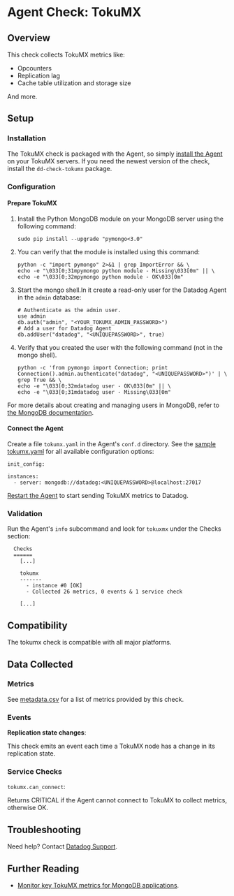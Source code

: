 # Agent Check: TokuMX

## Overview

This check collects TokuMX metrics like:

* Opcounters
* Replication lag
* Cache table utilization and storage size

And more.

## Setup
### Installation

The TokuMX check is packaged with the Agent, so simply [install the Agent](https://app.datadoghq.com/account/settings#agent) on your TokuMX servers. If you need the newest version of the check, install the `dd-check-tokumx` package.

### Configuration
#### Prepare TokuMX

1.  Install the Python MongoDB module on your MongoDB server using the following command:

        sudo pip install --upgrade "pymongo<3.0"


2.  You can verify that the module is installed using this command:

        python -c "import pymongo" 2>&1 | grep ImportError && \
        echo -e "\033[0;31mpymongo python module - Missing\033[0m" || \
        echo -e "\033[0;32mpymongo python module - OK\033[0m"


3.  Start the mongo shell.In it create a read-only user for the Datadog Agent in the `admin` database:

        # Authenticate as the admin user.
        use admin
        db.auth("admin", "<YOUR_TOKUMX_ADMIN_PASSWORD>")
        # Add a user for Datadog Agent
        db.addUser("datadog", "<UNIQUEPASSWORD>", true)


4.  Verify that you created the user with the following command (not in the mongo shell).

        python -c 'from pymongo import Connection; print Connection().admin.authenticate("datadog", "<UNIQUEPASSWORD>")' | \
        grep True && \
        echo -e "\033[0;32mdatadog user - OK\033[0m" || \
        echo -e "\033[0;31mdatadog user - Missing\033[0m"

For more details about creating and managing users in MongoDB, refer to [the MongoDB documentation](http://www.mongodb.org/display/DOCS/Security+and+Authentication).

#### Connect the Agent

Create a file `tokumx.yaml` in the Agent's `conf.d` directory. See the [sample tokumx.yaml](https://github.com/DataDog/integrations-core/blob/master/tokumx/conf.yaml.default) for all available configuration options:

```
init_config:

instances:
  - server: mongodb://datadog:<UNIQUEPASSWORD>@localhost:27017
```

[Restart the Agent](https://help.datadoghq.com/hc/en-us/articles/203764515-Start-Stop-Restart-the-Datadog-Agent) to start sending TokuMX metrics to Datadog.

### Validation

Run the Agent's `info` subcommand and look for `tokuxmx` under the Checks section:

```
  Checks
  ======
    [...]

    tokumx
    -------
      - instance #0 [OK]
      - Collected 26 metrics, 0 events & 1 service check

    [...]
```

## Compatibility

The tokumx check is compatible with all major platforms.

## Data Collected
### Metrics
See [metadata.csv](https://github.com/DataDog/integrations-core/blob/master/tokumx/metadata.csv) for a list of metrics provided by this check.

### Events
**Replication state changes**:

This check emits an event each time a TokuMX node has a change in its replication state.

### Service Checks

`tokumx.can_connect`:

Returns CRITICAL if the Agent cannot connect to TokuMX to collect metrics, otherwise OK.

## Troubleshooting
Need help? Contact [Datadog Support](http://docs.datadoghq.com/help/).

## Further Reading

* [Monitor key TokuMX metrics for MongoDB applications](https://www.datadoghq.com/blog/monitor-key-tokumx-metrics-mongodb-applications/).
